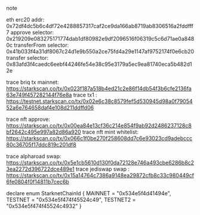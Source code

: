 note

eth erc20 addr: 0x72df4dc5b6c4df72e4288857317caf2ce9da166ab8719ab8306516a2fddfff7
approve selector: 0x219209e083275171774dab1df80982e9df2096516f06319c5c6d71ae0a8480c
transferFrom selector: 0x41b033f4a31df8067c24d1e9b550a2ce75fd4a29e1147af9752174f0e6cb20
transfer selector: 0x83afd3f4caedc6eebf44246fe54e38c95e3179a5ec9ea81740eca5b482d12e

trace briq tx mainnet: https://starkscan.co/tx/0x023f187a518b4ed21c2e86f14db54f3b6cfe2136fa63e749f457282144f76e8a
trace tx1 : https://testnet.starkscan.co/tx/0x02e6c38c8579fef5d530945d98a0f7905452a6e764658daf4e108d211ddffd06

trace nft approve: https://starkscan.co/tx/0x00ea84e13cf36c214e854f9ab92d2486237128c8bf2642c495e997a82d86a920
trace nft mint whitelist: https://starkscan.co/tx/0x066c1f0be270f258608dd7c6e93023cd9adebccc80c36705f17ddc819c201df8

trace alpharoad swap: https://starkscan.co/tx/0x5e1cb5610d130f0da72128e746a493cbe6286b8c23ea2272d396722dce489e1
trace jediswap swap : https://starkscan.co/tx/0x15a14764c7386a9148ea29872cfb8c33c980449cf6fe0804f0f14811b7cec6b

declare enum StarknetChainId {
MAINNET = "0x534e5f4d41494e",
TESTNET = "0x534e5f474f45524c49",
TESTNET2 = "0x534e5f474f45524c4932"
}
